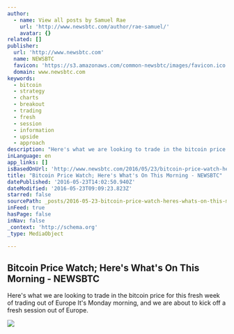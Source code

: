 ```yaml
---
author:
  - name: View all posts by Samuel Rae
    url: 'http://www.newsbtc.com/author/rae-samuel/'
    avatar: {}
related: []
publisher:
  url: 'http://www.newsbtc.com'
  name: NEWSBTC
  favicon: 'https://s3.amazonaws.com/common-newsbtc/images/favicon.ico'
  domain: www.newsbtc.com
keywords:
  - bitcoin
  - strategy
  - charts
  - breakout
  - trading
  - fresh
  - session
  - information
  - upside
  - approach
description: "Here's what we are looking to trade in the bitcoin price for this fresh week of trading out of Europe It's Monday morning, and we are about to kick off a fresh session out of Europe."
inLanguage: en
app_links: []
isBasedOnUrl: 'http://www.newsbtc.com/2016/05/23/bitcoin-price-watch-heres-whats-morning-4/'
title: "Bitcoin Price Watch; Here's What's On This Morning - NEWSBTC"
datePublished: '2016-05-23T14:02:50.940Z'
dateModified: '2016-05-23T09:09:23.823Z'
starred: false
sourcePath: _posts/2016-05-23-bitcoin-price-watch-heres-whats-on-this-morning-newsbtc.md
inFeed: true
hasPage: false
inNav: false
_context: 'http://schema.org'
_type: MediaObject

---
```

<article style=""><h1>Bitcoin Price Watch; Here's What's On This Morning - NEWSBTC</h1><p>Here's what we are looking to trade in the bitcoin price for this fresh week of trading out of Europe It's Monday morning, and we are about to kick off a fresh session out of Europe.</p><img src="http://s3.amazonaws.com/main-newsbtc-images/2016/05/23100620/Screen-Shot-2016-05-23-at-11.02.09.png" /></article>